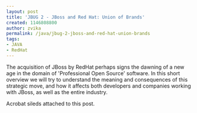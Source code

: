 ```yaml
---
layout: post
title: 'JBUG 2 - JBoss and Red Hat: Union of Brands'
created: 1146808800
author: zvika
permalink: /java/jbug-2-jboss-and-red-hat-union-brands
tags:
- JAVA
- RedHat
---
```

<p>The acquisition of JBoss by RedHat perhaps signs the dawning of a new age in the domain of 'Professional Open Source' software. In this short overview we will try to understand the meaning and consequences of this strategic move, and how it affects both developers and companies working with JBoss, as well as the entire industry.</p>
<p>Acrobat sileds attached to this post.</p>

